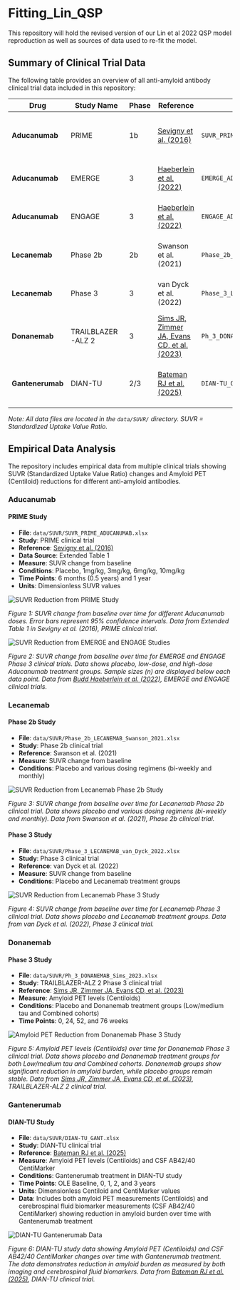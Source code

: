 # Fitting_Lin_QSP

This repository will hold the revised version of our Lin et al 2022 QSP model reproduction as well as sources of data used to re-fit the model.

## Summary of Clinical Trial Data

The following table provides an overview of all anti-amyloid antibody clinical trial data included in this repository:

| Drug | Study Name | Phase | Reference | Data File | Measure | Conditions |
|------|------------|-------|-----------|-----------|---------|------------|
| **Aducanumab** | PRIME | 1b | [Sevigny et al. (2016)](https://www.nature.com/articles/nature19323) | `SUVR_PRIME_ADUCANUMAB.xlsx` | SUVR change from baseline | Placebo, 1mg/kg, 3mg/kg, 6mg/kg, 10mg/kg |
| **Aducanumab** | EMERGE | 3 | [Haeberlein et al. (2022)](https://doi.org/10.14283/jpad.2022.30) | `EMERGE_ADUCANUMAB.xlsx` | SUVR change from baseline | Placebo, low-dose, high-dose |
| **Aducanumab** | ENGAGE | 3 | [Haeberlein et al. (2022)](https://doi.org/10.14283/jpad.2022.30) | `ENGAGE_ADUCANUMAB.xlsx` | SUVR change from baseline | Placebo, low-dose, high-dose |
| **Lecanemab** | Phase 2b | 2b | Swanson et al. (2021) | `Phase_2b_LECANEMAB_Swanson_2021.xlsx` | SUVR change from baseline | Placebo, various dosing regimens |
| **Lecanemab** | Phase 3 | 3 | van Dyck et al. (2022) | `Phase_3_LECANEMAB_van_Dyck_2022.xlsx` | SUVR change from baseline | Placebo, Lecanemab treatment |
| **Donanemab** | TRAILBLAZER-ALZ 2 | 3 | [Sims JR, Zimmer JA, Evans CD, et al. (2023)](https://doi.org/10.1001/jama.2023.13239) | `Ph_3_DONANEMAB_Sims_2023.xlsx` | Amyloid PET (Centiloids) | Placebo, Donanemab (Low/medium tau, Combined) |
| **Gantenerumab** | DIAN-TU | 2/3 | [Bateman RJ et al. (2025)](https://doi.org/10.1016/S1474-4422(25)00024-9) | `DIAN-TU_GANT.xlsx` | Amyloid PET (Centiloids), CSF AB42/40 | Gantenerumab treatment in DIAN-TU study 


*Note: All data files are located in the `data/SUVR/` directory. SUVR = Standardized Uptake Value Ratio.*

## Empirical Data Analysis

The repository includes empirical data from multiple clinical trials showing SUVR (Standardized Uptake Value Ratio) changes and Amyloid PET (Centiloid) reductions for different anti-amyloid antibodies.

### Aducanumab

#### PRIME Study
- **File**: `data/SUVR/SUVR_PRIME_ADUCANUMAB.xlsx`
- **Study**: PRIME clinical trial
- **Reference**: [Sevigny et al. (2016)](https://www.nature.com/articles/nature19323)
- **Data Source**: Extended Table 1
- **Measure**: SUVR change from baseline
- **Conditions**: Placebo, 1mg/kg, 3mg/kg, 6mg/kg, 10mg/kg
- **Time Points**: 6 months (0.5 years) and 1 year
- **Units**: Dimensionless SUVR values

![SUVR Reduction from PRIME Study](figures/empirical_data/PRIME_SUVR_Reduction.png)

*Figure 1: SUVR change from baseline over time for different Aducanumab doses. Error bars represent 95% confidence intervals. Data from Extended Table 1 in Sevigny et al. (2016), PRIME clinical trial.*

![SUVR Reduction from EMERGE and ENGAGE Studies](figures/empirical_data/EMERGE_ENGAGE_SUVR_Reduction.png)

*Figure 2: SUVR change from baseline over time for EMERGE and ENGAGE Phase 3 clinical trials. Data shows placebo, low-dose, and high-dose Aducanumab treatment groups. Sample sizes (n) are displayed below each data point. Data from [Budd Haeberlein et al. (2022)](https://doi.org/10.14283/jpad.2022.30), EMERGE and ENGAGE clinical trials.*

### Lecanemab

#### Phase 2b Study
- **File**: `data/SUVR/Phase_2b_LECANEMAB_Swanson_2021.xlsx`
- **Study**: Phase 2b clinical trial
- **Reference**: Swanson et al. (2021)
- **Measure**: SUVR change from baseline
- **Conditions**: Placebo and various dosing regimens (bi-weekly and monthly)

![SUVR Reduction from Lecanemab Phase 2b Study](figures/empirical_data/LECANEMAB_Phase2b_SUVR_Reduction.png)

*Figure 3: SUVR change from baseline over time for Lecanemab Phase 2b clinical trial. Data shows placebo and various dosing regimens (bi-weekly and monthly). Data from Swanson et al. (2021), Phase 2b clinical trial.*

#### Phase 3 Study
- **File**: `data/SUVR/Phase_3_LECANEMAB_van_Dyck_2022.xlsx`
- **Study**: Phase 3 clinical trial
- **Reference**: van Dyck et al. (2022)
- **Measure**: SUVR change from baseline
- **Conditions**: Placebo and Lecanemab treatment groups

![SUVR Reduction from Lecanemab Phase 3 Study](figures/empirical_data/LECANEMAB_Phase3_SUVR_Reduction.png)

*Figure 4: SUVR change from baseline over time for Lecanemab Phase 3 clinical trial. Data shows placebo and Lecanemab treatment groups. Data from van Dyck et al. (2022), Phase 3 clinical trial.*

### Donanemab

#### Phase 3 Study
- **File**: `data/SUVR/Ph_3_DONANEMAB_Sims_2023.xlsx`
- **Study**: TRAILBLAZER-ALZ 2 Phase 3 clinical trial
- **Reference**: [Sims JR, Zimmer JA, Evans CD, et al. (2023)](https://doi.org/10.1001/jama.2023.13239)
- **Measure**: Amyloid PET levels (Centiloids)
- **Conditions**: Placebo and Donanemab treatment groups (Low/medium tau and Combined cohorts)
- **Time Points**: 0, 24, 52, and 76 weeks

![Amyloid PET Reduction from Donanemab Phase 3 Study](figures/empirical_data/DONANEMAB_Phase3_Amyloid_PET.png)

*Figure 5: Amyloid PET levels (Centiloids) over time for Donanemab Phase 3 clinical trial. Data shows placebo and Donanemab treatment groups for both Low/medium tau and Combined cohorts. Donanemab groups show significant reduction in amyloid burden, while placebo groups remain stable. Data from [Sims JR, Zimmer JA, Evans CD, et al. (2023)](https://doi.org/10.1001/jama.2023.13239), TRAILBLAZER-ALZ 2 clinical trial.*

### Gantenerumab

#### DIAN-TU Study
- **File**: `data/SUVR/DIAN-TU_GANT.xlsx`
- **Study**: DIAN-TU clinical trial
- **Reference**: [Bateman RJ et al. (2025)](https://doi.org/10.1016/S1474-4422(25)00024-9)
- **Measure**: Amyloid PET levels (Centiloids) and CSF AB42/40 CentiMarker
- **Conditions**: Gantenerumab treatment in DIAN-TU study
- **Time Points**: OLE Baseline, 0, 1, 2, and 3 years
- **Units**: Dimensionless Centiloid and CentiMarker values
- **Data**: Includes both amyloid PET measurements (Centiloids) and cerebrospinal fluid biomarker measurements (CSF AB42/40 CentiMarker) showing reduction in amyloid burden over time with Gantenerumab treatment

![DIAN-TU Gantenerumab Data](figures/empirical_data/DIAN_TU_Gantenerumab.png)

*Figure 6: DIAN-TU study data showing Amyloid PET (Centiloids) and CSF AB42/40 CentiMarker changes over time with Gantenerumab treatment. The data demonstrates reduction in amyloid burden as measured by both imaging and cerebrospinal fluid biomarkers. Data from [Bateman RJ et al. (2025)](https://doi.org/10.1016/S1474-4422(25)00024-9), DIAN-TU clinical trial.*

